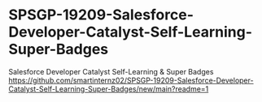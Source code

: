 # SPSGP-19209-Salesforce-Developer-Catalyst-Self-Learning-Super-Badges
Salesforce Developer Catalyst Self-Learning &amp; Super Badges
https://github.com/smartinternz02/SPSGP-19209-Salesforce-Developer-Catalyst-Self-Learning-Super-Badges/new/main?readme=1
